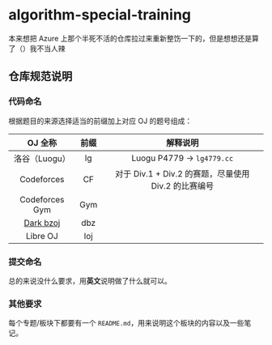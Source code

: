 # algorithm-special-training

本来想把 Azure 上那个半死不活的仓库拉过来重新整饬一下的，但是想想还是算了（）我不当人辣

## 仓库规范说明

### 代码命名

根据题目的来源选择适当的前缀加上对应 OJ 的题号组成：

|              OJ 全称              | 前缀 |                       解释说明                       |
| :-------------------------------: | :--: | :--------------------------------------------------: |
|           洛谷（Luogu）           |  lg  |              Luogu P4779 -> `lg4779.cc`              |
|            Codeforces             |  CF  | 对于 Div.1 + Div.2 的赛题，尽量使用 Div.2 的比赛编号 |
|          Codeforces Gym           | Gym  |                                                      |
| [Dark bzoj](https://darkbzoj.tk/) | dbz  |                                                      |
|             Libre OJ              | loj  |                                                      |

### 提交命名

总的来说没什么要求，用**英文**说明做了什么就可以。

### 其他要求

每个专题/板块下都要有一个 `README.md`，用来说明这个板块的内容以及一些笔记。
